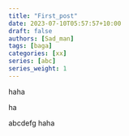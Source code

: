 ```yaml
---
title: "First_post"
date: 2023-07-10T05:57:57+10:00
draft: false
authors: [Sad_man]
tags: [baga]
categories: [xx]
series: [abc]
series_weight: 1
---
```


haha

ha

abcdefg haha
